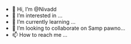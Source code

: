 - 👋 Hi, I’m @Nivadd
- 👀 I’m interested in ...
- 🌱 I’m currently learning ...
- 💞️ I’m looking to collaborate on Samp pawno...
- 📫 How to reach me ...

<!---
Nivadd/Nivadd is a ✨ special ✨ repository because its `README.md` (this file) appears on your GitHub profile.
You can click the Preview link to take a look at your changes.
--->
